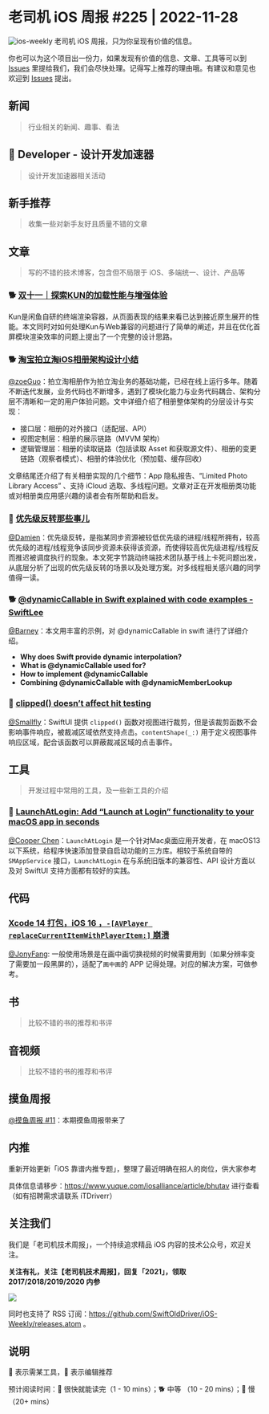 # 老司机 iOS 周报 #225 | 2022-11-28

![ios-weekly](https://github.com/SwiftOldDriver/iOS-Weekly/blob/master/assets/ios-weekly.png?raw=true)
老司机 iOS 周报，只为你呈现有价值的信息。

你也可以为这个项目出一份力，如果发现有价值的信息、文章、工具等可以到 [Issues](https://github.com/SwiftOldDriver/iOS-Weekly/issues) 里提给我们，我们会尽快处理。记得写上推荐的理由哦。有建议和意见也欢迎到 [Issues](https://github.com/SwiftOldDriver/iOS-Weekly/issues) 提出。

## 新闻

> 行业相关的新闻、趣事、看法

##  Developer - 设计开发加速器

> 设计开发加速器相关活动

## 新手推荐

> 收集一些对新手友好且质量不错的文章

## 文章

> 写的不错的技术博客，包含但不局限于 iOS、多端统一、设计、产品等

### 🐕 [双十一｜探索KUN的加载性能与增强体验](https://mp.weixin.qq.com/s/NWRCembLGrqPzelf7Evw-A)

Kun是闲鱼自研的终端渲染容器，从页面表现的结果来看已达到接近原生展开的性能。本文同时对如何处理Kun与Web兼容的问题进行了简单的阐述，并且在优化首屏模块渲染效率的问题上提出了一个完整的设计思路。

### 🐕 [淘宝拍立淘iOS相册架构设计小结](https://mp.weixin.qq.com/s/ldbwl9nLxWyyBmk3bgX82A)

[@zoeGuo](https://github.com/zoeGuo)：拍立淘相册作为拍立淘业务的基础功能，已经在线上运行多年。随着不断迭代发展，业务代码也不断增多，遇到了模块化能力与业务代码耦合、架构分层不清晰和一定的用户体验问题。文中详细介绍了相册整体架构的分层设计与实现：
- 接口层：相册的对外接口（适配层、API）
- 视图定制层：相册的展示链路（MVVM 架构）
- 逻辑管理层：相册的读取链路（包括读取 Asset 和获取源文件）、相册的变更链路（观察者模式）、相册的体验优化（预加载、缓存回收）
      
文章结尾还介绍了有关相册实现的几个细节：App 隐私报告、“Limited Photo Library Access” 、支持 iCloud 选取、多线程问题。文章对正在开发相册类功能或对相册类应用感兴趣的读者会有所帮助和启发。


### 🐎 [优先级反转那些事儿](https://mp.weixin.qq.com/s/kp6cdDrdQ4rhfdXH-_Q8IA)

[@Damien](https://github.com/ZengyiMa)：优先级反转，是指某同步资源被较低优先级的进程/线程所拥有，较高优先级的进程/线程竞争该同步资源未获得该资源，而使得较高优先级进程/线程反而推迟被调度执行的现象。本文死字节跳动终端技术团队基于线上卡死问题出发，从底层分析了出现的优先级反转的场景以及处理方案。对多线程相关感兴趣的同学值得一读。

### 🐕 [@dynamicCallable in Swift explained with code examples - SwiftLee](https://www.avanderlee.com/swift/dynamiccallable/)

[@Barney](https://github.com/BarneyZhaoooo)：本文用丰富的示例，对 @dynamicCallable in swift 进行了详细介绍。

- **Why does Swift provide dynamic interpolation?**
- **What is @dynamicCallable used for?**
- **How to implement @dynamicCallable**
- **Combining @dynamicCallable with @dynamicMemberLookup**

### 🐎 [clipped() doesn’t affect hit testing](https://oleb.net/2022/clipped-hit-testing/) 
[@Smallfly](https://github.com/iostalks)：SwiftUI 提供 `clipped()` 函数对视图进行裁剪，但是该裁剪函数不会影响事件响应，被裁减区域依然支持点击。`contentShape(_:)` 用于定义视图事件响应区域，配合该函数可以屏蔽裁减区域的点击事件。


## 工具

> 开发过程中常用的工具，及一些新工具的介绍

### 🐎 [LaunchAtLogin: Add “Launch at Login” functionality to your macOS app in seconds](https://github.com/sindresorhus/LaunchAtLogin)

[@Cooper Chen](https://github.com/cjlcooper)：`LaunchAtLogin` 是一个针对Mac桌面应用开发者，在 macOS13 以下系统，给程序快速添加登录自启动功能的三方库。相较于系统自带的 `SMAppService` 接口，`LaunchAtLogin` 在与系统旧版本的兼容性、API 设计方面以及对 SwiftUI 支持方面都有较好的实践。

## 代码

### [Xcode 14 打包，iOS 16 ，`-[AVPlayer replaceCurrentItemWithPlayerItem:]` 崩溃](https://github.com/Baseflow/XamarinMediaManager/issues/814)

[@JonyFang](https://github.com/JonyFang): 一般使用场景是在画中画切换视频的时候需要用到（如果分辨率变了需要加一段黑屏的），适配了`画中画`的 APP 记得处理。对应的解决方案，可做参考。

## 书

> 比较不错的书的推荐和书评

## 音视频

> 比较不错的书的推荐和书评

## 摸鱼周报

[@摸鱼周报 #11](https://mp.weixin.qq.com/s/hE9wYlLX8F1sKjIF5eIPVQ)：本期摸鱼周报带来了

## 内推

重新开始更新「iOS 靠谱内推专题」，整理了最近明确在招人的岗位，供大家参考

具体信息请移步：https://www.yuque.com/iosalliance/article/bhutav 进行查看（如有招聘需求请联系 iTDriverr）

## 关注我们

我们是「老司机技术周报」，一个持续追求精品 iOS 内容的技术公众号，欢迎关注。

**关注有礼，关注【老司机技术周报】，回复「2021」，领取 2017/2018/2019/2020 内参**

![](https://github.com/SwiftOldDriver/iOS-Weekly/blob/master/assets/qrcode_for_wechat.jpg?raw=true)

同时也支持了 RSS 订阅：https://github.com/SwiftOldDriver/iOS-Weekly/releases.atom 。

## 说明

🚧 表示需某工具，🌟 表示编辑推荐

预计阅读时间：🐎 很快就能读完（1 - 10 mins）；🐕 中等 （10 - 20 mins）；🐢 慢（20+ mins）
